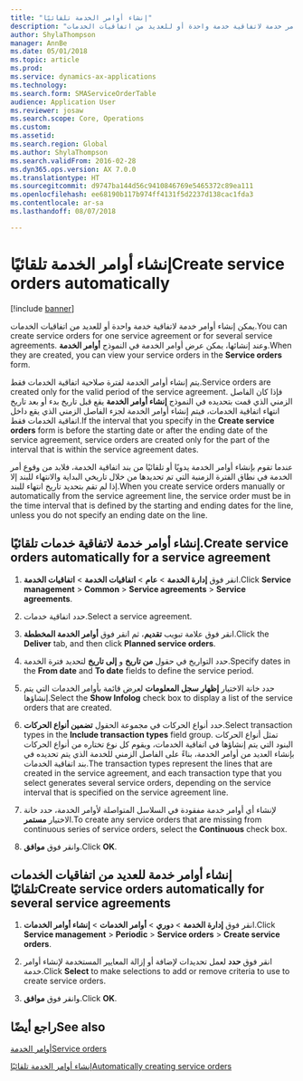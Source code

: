 ```yaml
---
title: "إنشاء أوامر الخدمة تلقائيًا"
description: "يمكن إنشاء أوامر خدمة لاتفاقية خدمة واحدة أو للعديد من اتفاقيات الخدمات."
author: ShylaThompson
manager: AnnBe
ms.date: 05/01/2018
ms.topic: article
ms.prod: 
ms.service: dynamics-ax-applications
ms.technology: 
ms.search.form: SMAServiceOrderTable
audience: Application User
ms.reviewer: josaw
ms.search.scope: Core, Operations
ms.custom: 
ms.assetid: 
ms.search.region: Global
ms.author: ShylaThompson
ms.search.validFrom: 2016-02-28
ms.dyn365.ops.version: AX 7.0.0
ms.translationtype: HT
ms.sourcegitcommit: d9747ba144d56c9410846769e5465372c89ea111
ms.openlocfilehash: ee68190b117b974ff4131f5d2237d138cac1fda3
ms.contentlocale: ar-sa
ms.lasthandoff: 08/07/2018

---
```


# <a name="create-service-orders-automatically"></a><span data-ttu-id="b918c-103">إنشاء أوامر الخدمة تلقائيًا</span><span class="sxs-lookup"><span data-stu-id="b918c-103">Create service orders automatically</span></span>    

[!include [banner](../includes/banner.md)]


<span data-ttu-id="b918c-104">يمكن إنشاء أوامر خدمة لاتفاقية خدمة واحدة أو للعديد من اتفاقيات الخدمات.</span><span class="sxs-lookup"><span data-stu-id="b918c-104">You can create service orders for one service agreement or for several service agreements.</span></span> <span data-ttu-id="b918c-105">وعند إنشائها، يمكن عرض أوامر الخدمة في النموذج **أوامر الخدمة**.</span><span class="sxs-lookup"><span data-stu-id="b918c-105">When they are created, you can view your service orders in the **Service orders** form.</span></span>

<span data-ttu-id="b918c-106">يتم إنشاء أوامر الخدمة لفترة صلاحية اتفاقية الخدمات فقط.</span><span class="sxs-lookup"><span data-stu-id="b918c-106">Service orders are created only for the valid period of the service agreement.</span></span> <span data-ttu-id="b918c-107">فإذا كان الفاصل الزمني الذي قمت بتحديده في النموذج **إنشاء أوامر الخدمة** يقع قبل تاريخ بدء أو بعد تاريخ انتهاء اتفاقية الخدمات، فيتم إنشاء أوامر الخدمة لجزء الفاصل الزمني الذي يقع داخل اتفاقية الخدمات فقط.</span><span class="sxs-lookup"><span data-stu-id="b918c-107">If the interval that you specify in the **Create service orders** form is before the starting date or after the ending date of the service agreement, service orders are created only for the part of the interval that is within the service agreement dates.</span></span>

<span data-ttu-id="b918c-108">عندما تقوم بإنشاء أوامر الخدمة يدويًا أو تلقائيًا من بند اتفاقية الخدمة، فلابد من وقوع أمر الخدمة في نطاق الفترة الزمنية التي تم تحديدها من خلال تاريخي البداية والانتهاء للبند إلا إذا لم تقم بتحديد تاريخ انتهاء للبند.</span><span class="sxs-lookup"><span data-stu-id="b918c-108">When you create service orders manually or automatically from the service agreement line, the service order must be in the time interval that is defined by the starting and ending dates for the line, unless you do not specify an ending date on the line.</span></span>

## <a name="create-service-orders-automatically-for-a-service-agreement"></a><span data-ttu-id="b918c-109">إنشاء أوامر خدمة لاتفاقية خدمات تلقائيًا.</span><span class="sxs-lookup"><span data-stu-id="b918c-109">Create service orders automatically for a service agreement</span></span>

1.  <span data-ttu-id="b918c-110">انقر فوق **إدارة الخدمة** \> **عام** \> **اتفاقيات الخدمة‬** \> **اتفاقيات الخدمة‬**.</span><span class="sxs-lookup"><span data-stu-id="b918c-110">Click **Service management** \> **Common** \> **Service agreements** \> **Service agreements**.</span></span>

2.  <span data-ttu-id="b918c-111">حدد اتفاقية خدمات.</span><span class="sxs-lookup"><span data-stu-id="b918c-111">Select a service agreement.</span></span>

3.  <span data-ttu-id="b918c-112">انقر فوق علامة تبويب **تقديم**، ثم انقر فوق **أوامر الخدمة المخططة**.</span><span class="sxs-lookup"><span data-stu-id="b918c-112">Click the **Deliver** tab, and then click **Planned service orders**.</span></span>

4.  <span data-ttu-id="b918c-113">حدد التواريخ في حقول **من تاريخ** و **إلى تاريخ** لتحديد فترة الخدمة.</span><span class="sxs-lookup"><span data-stu-id="b918c-113">Specify dates in the **From date** and **To date** fields to define the service period.</span></span>

5.  <span data-ttu-id="b918c-114">حدد خانة الاختيار **إظهار سجل المعلومات** لعرض قائمة بأوامر الخدمات التي يتم إنشاؤها.</span><span class="sxs-lookup"><span data-stu-id="b918c-114">Select the **Show Infolog** check box to display a list of the service orders that are created.</span></span>

6.  <span data-ttu-id="b918c-115">حدد أنواع الحركات في مجموعة الحقول **تضمين أنواع الحركات**.</span><span class="sxs-lookup"><span data-stu-id="b918c-115">Select transaction types in the **Include transaction types** field group.</span></span> <span data-ttu-id="b918c-116">تمثل أنواع الحركات البنود التي يتم إنشاؤها في اتفاقية الخدمات، ويقوم كل نوع تختاره من أنواع الحركات بإنشاء العديد من أوامر الخدمة، بناءً على الفاصل الزمني للخدمة الذي يتم تحديده في بند اتفاقية الخدمات.</span><span class="sxs-lookup"><span data-stu-id="b918c-116">The transaction types represent the lines that are created in the service agreement, and each transaction type that you select generates several service orders, depending on the service interval that is specified on the service agreement line.</span></span>

7.  <span data-ttu-id="b918c-117">لإنشاء أي أوامر خدمة مفقودة في السلاسل المتواصلة لأوامر الخدمة، حدد خانة الاختيار **مستمر**.</span><span class="sxs-lookup"><span data-stu-id="b918c-117">To create any service orders that are missing from continuous series of service orders, select the **Continuous** check box.</span></span>

8.  <span data-ttu-id="b918c-118">وانقر فوق **موافق**.</span><span class="sxs-lookup"><span data-stu-id="b918c-118">Click **OK**.</span></span>

## <a name="create-service-orders-automatically-for-several-service-agreements"></a><span data-ttu-id="b918c-119">إنشاء أوامر خدمة للعديد من اتفاقيات الخدمات تلقائيًا</span><span class="sxs-lookup"><span data-stu-id="b918c-119">Create service orders automatically for several service agreements</span></span>

1.  <span data-ttu-id="b918c-120">انقر فوق **إدارة الخدمة** \> **دوري** \> **أوامر الخدمات** \> **إنشاء أوامر الخدمات**.</span><span class="sxs-lookup"><span data-stu-id="b918c-120">Click **Service management** \> **Periodic** \> **Service orders** \> **Create service orders**.</span></span>

2.  <span data-ttu-id="b918c-121">انقر فوق **حدد** لعمل تحديدات لإضافة أو إزالة المعايير المستخدمة لإنشاء أوامر خدمة.</span><span class="sxs-lookup"><span data-stu-id="b918c-121">Click **Select** to make selections to add or remove criteria to use to create service orders.</span></span>

3.  <span data-ttu-id="b918c-122">وانقر فوق **موافق**.</span><span class="sxs-lookup"><span data-stu-id="b918c-122">Click **OK**.</span></span>

## <a name="see-also"></a><span data-ttu-id="b918c-123">راجع أيضًا</span><span class="sxs-lookup"><span data-stu-id="b918c-123">See also</span></span>

[<span data-ttu-id="b918c-124">أوامر الخدمة</span><span class="sxs-lookup"><span data-stu-id="b918c-124">Service orders</span></span>](service-orders.md)

[<span data-ttu-id="b918c-125">إنشاء أوامر الخدمة تلقائيًا</span><span class="sxs-lookup"><span data-stu-id="b918c-125">Automatically creating service orders</span></span>](auto-create-service-orders.md)

  



